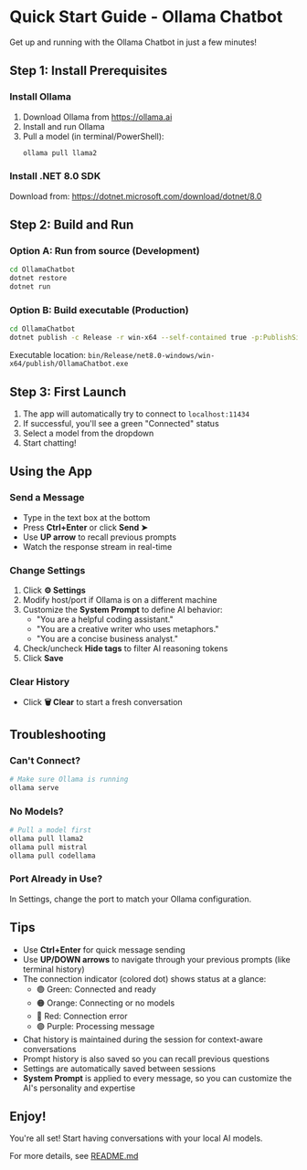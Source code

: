 # Quick Start Guide - Ollama Chatbot

Get up and running with the Ollama Chatbot in just a few minutes!

## Step 1: Install Prerequisites

### Install Ollama
1. Download Ollama from https://ollama.ai
2. Install and run Ollama
3. Pull a model (in terminal/PowerShell):
   ```bash
   ollama pull llama2
   ```

### Install .NET 8.0 SDK
Download from: https://dotnet.microsoft.com/download/dotnet/8.0

## Step 2: Build and Run

### Option A: Run from source (Development)
```bash
cd OllamaChatbot
dotnet restore
dotnet run
```

### Option B: Build executable (Production)
```bash
cd OllamaChatbot
dotnet publish -c Release -r win-x64 --self-contained true -p:PublishSingleFile=true
```
Executable location: `bin/Release/net8.0-windows/win-x64/publish/OllamaChatbot.exe`

## Step 3: First Launch

1. The app will automatically try to connect to `localhost:11434`
2. If successful, you'll see a green "Connected" status
3. Select a model from the dropdown
4. Start chatting!

## Using the App

### Send a Message
- Type in the text box at the bottom
- Press **Ctrl+Enter** or click **Send ➤**
- Use **UP arrow** to recall previous prompts
- Watch the response stream in real-time

### Change Settings
1. Click **⚙ Settings**
2. Modify host/port if Ollama is on a different machine
3. Customize the **System Prompt** to define AI behavior:
   - "You are a helpful coding assistant."
   - "You are a creative writer who uses metaphors."
   - "You are a concise business analyst."
4. Check/uncheck **Hide <think> tags** to filter AI reasoning tokens
5. Click **Save**

### Clear History
- Click **🗑 Clear** to start a fresh conversation

## Troubleshooting

### Can't Connect?
```bash
# Make sure Ollama is running
ollama serve
```

### No Models?
```bash
# Pull a model first
ollama pull llama2
ollama pull mistral
ollama pull codellama
```

### Port Already in Use?
In Settings, change the port to match your Ollama configuration.

## Tips

- Use **Ctrl+Enter** for quick message sending
- Use **UP/DOWN arrows** to navigate through your previous prompts (like terminal history)
- The connection indicator (colored dot) shows status at a glance:
  - 🟢 Green: Connected and ready
  - 🟠 Orange: Connecting or no models
  - 🔴 Red: Connection error
  - 🟣 Purple: Processing message
- Chat history is maintained during the session for context-aware conversations
- Prompt history is also saved so you can recall previous questions
- Settings are automatically saved between sessions
- **System Prompt** is applied to every message, so you can customize the AI's personality and expertise

## Enjoy!

You're all set! Start having conversations with your local AI models.

For more details, see [README.md](OllamaChatbot/README.md)

